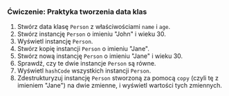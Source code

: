 ### Ćwiczenie: Praktyka tworzenia data klas

1. Stwórz data klasę `Person` z właściwościami `name` i `age`.
2. Stwórz instancję `Person` o imieniu "John" i wieku 30.
3. Wyświetl instancję `Person`.
4. Stwórz kopię instancji `Person` o imieniu "Jane".
5. Stwórz nową instancję `Person` o imieniu "Jane" i wieku 30.
6. Sprawdź, czy te dwie instancje `Person` są równe.
7. Wyświetl `hashCode` wszystkich instancji `Person`.
8. Zdestrukturyzuj instancję `Person` stworzoną za pomocą `copy` (czyli tę z imieniem "Jane") na dwie zmienne, i wyświetl wartości tych zmiennych.
